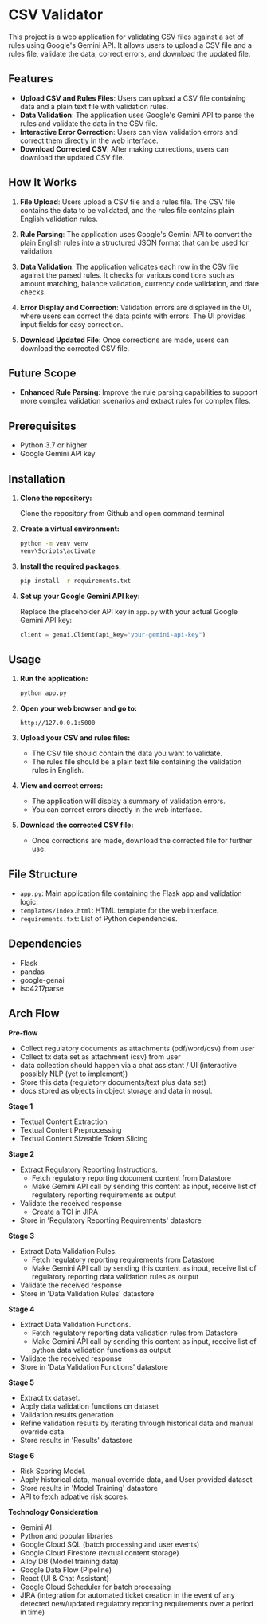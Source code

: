 # CSV Validator

This project is a web application for validating CSV files against a set of rules using Google's Gemini API. It allows users to upload a CSV file and a rules file, validate the data, correct errors, and download the updated file.

## Features

- **Upload CSV and Rules Files**: Users can upload a CSV file containing data and a plain text file with validation rules.
- **Data Validation**: The application uses Google's Gemini API to parse the rules and validate the data in the CSV file.
- **Interactive Error Correction**: Users can view validation errors and correct them directly in the web interface.
- **Download Corrected CSV**: After making corrections, users can download the updated CSV file.

## How It Works

1. **File Upload**: Users upload a CSV file and a rules file. The CSV file contains the data to be validated, and the rules file contains plain English validation rules.

2. **Rule Parsing**: The application uses Google's Gemini API to convert the plain English rules into a structured JSON format that can be used for validation.

3. **Data Validation**: The application validates each row in the CSV file against the parsed rules. It checks for various conditions such as amount matching, balance validation, currency code validation, and date checks.

4. **Error Display and Correction**: Validation errors are displayed in the UI, where users can correct the data points with errors. The UI provides input fields for easy correction.

5. **Download Updated File**: Once corrections are made, users can download the corrected CSV file.

## Future Scope

- **Enhanced Rule Parsing**: Improve the rule parsing capabilities to support more complex validation scenarios and extract rules for complex files.


## Prerequisites

- Python 3.7 or higher
- Google Gemini API key

## Installation

1. **Clone the repository:**

   Clone the repository from Github and open command terminal

2. **Create a virtual environment:**

   ```bash
   python -m venv venv
   venv\Scripts\activate
   ```

3. **Install the required packages:**

   ```bash
   pip install -r requirements.txt
   ```

4. **Set up your Google Gemini API key:**

   Replace the placeholder API key in `app.py` with your actual Google Gemini API key:
   ```python
   client = genai.Client(api_key="your-gemini-api-key")
   ```

## Usage

1. **Run the application:**

   ```bash
   python app.py
   ```

2. **Open your web browser and go to:**

   ```
   http://127.0.0.1:5000
   ```

3. **Upload your CSV and rules files:**

   - The CSV file should contain the data you want to validate.
   - The rules file should be a plain text file containing the validation rules in English.

4. **View and correct errors:**

   - The application will display a summary of validation errors.
   - You can correct errors directly in the web interface.

5. **Download the corrected CSV file:**

   - Once corrections are made, download the corrected file for further use.

## File Structure

- `app.py`: Main application file containing the Flask app and validation logic.
- `templates/index.html`: HTML template for the web interface.
- `requirements.txt`: List of Python dependencies.

## Dependencies

- Flask
- pandas
- google-genai
- iso4217parse

## Arch Flow

**Pre-flow**
- Collect regulatory documents as attachments (pdf/word/csv) from user 
- Collect tx data set as attachment (csv) from user 
- data collection should happen via a chat assistant / UI (interactive possibly NLP (yet to implement))
- Store this data (regulatory documents/text plus data set)
- docs stored as objects in object storage and data in nosql.

**Stage 1**
- Textual Content Extraction
- Textual Content Preprocessing
- Textual Content Sizeable Token Slicing

**Stage 2**
- Extract Regulatory Reporting Instructions.
  - Fetch regulatory reporting document content from Datastore
  - Make Gemini API call by sending this content as input, receive list of regulatory reporting requirements as output
- Validate the received response
  - Create a TCI in JIRA
- Store in 'Regulatory Reporting Requirements' datastore

**Stage 3**
- Extract Data Validation Rules.
  - Fetch regulatory reporting requirements from Datastore
  - Make Gemini API call by sending this content as input, receive list of regulatory reporting data validation rules as output
- Validate the received response
- Store in 'Data Validation Rules' datastore

**Stage 4**
- Extract Data Validation Functions.
  - Fetch regulatory reporting data validation rules from Datastore
  - Make Gemini API call by sending this content as input, receive list of python data validation functions as output
- Validate the received response
- Store in 'Data Validation Functions' datastore

**Stage 5**
- Extract tx dataset.
- Apply data validation functions on dataset
- Validation results generation
- Refine validation results by iterating through historical data and manual override data.
- Store results in 'Results' datastore

**Stage 6**
- Risk Scoring Model.
- Apply historical data, manual override data, and User provided dataset
- Store results in 'Model Training' datastore
- API to fetch adpative risk scores.

**Technology Consideration**
- Gemini AI
- Python and popular libraries
- Google Cloud SQL (batch processing and user events)
- Google Cloud Firestore (textual content storage)
- Alloy DB (Model training data)
- Google Data Flow (Pipeline)
- React (UI & Chat Assistant)
- Google Cloud Scheduler for batch processing
- JIRA (integration for automated ticket creation in the event of any detected new/updated regulatory reporting requirements over a period in time)
